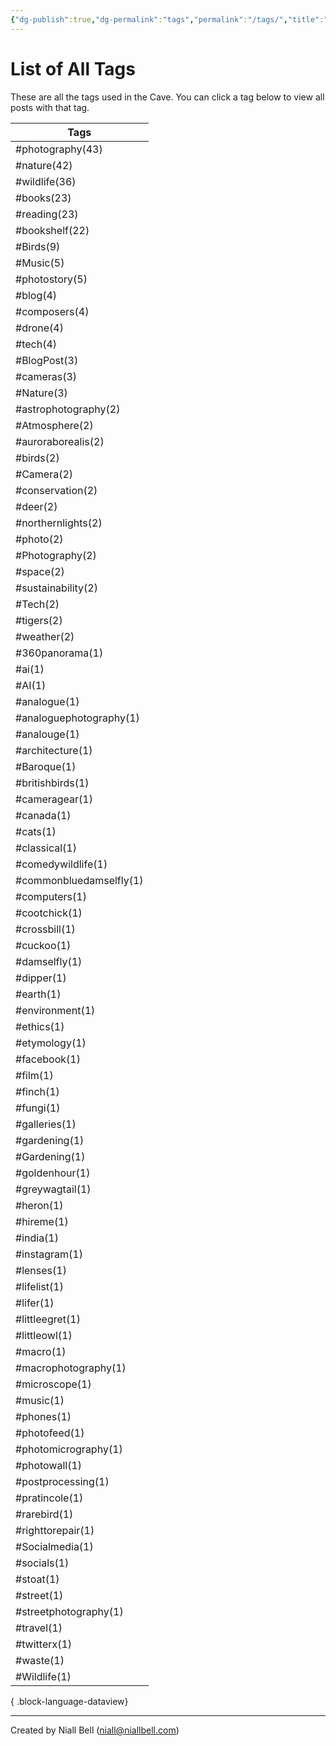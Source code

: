 ```yaml
---
{"dg-publish":true,"dg-permalink":"tags","permalink":"/tags/","title":"List of All Tags","hide":true,"noteIcon":null,"created":"2024-04-16T02:05:40.920+03:00","updated":"2024-05-05T13:08:34.273+03:00"}
---
```


# List of All Tags

These are all the tags used in the Cave. You can click a tag below to view all posts with that tag.

| Tags                    |
| ----------------------- |
| #photography(43)        |
| #nature(42)             |
| #wildlife(36)           |
| #books(23)              |
| #reading(23)            |
| #bookshelf(22)          |
| #Birds(9)               |
| #Music(5)               |
| #photostory(5)          |
| #blog(4)                |
| #composers(4)           |
| #drone(4)               |
| #tech(4)                |
| #BlogPost(3)            |
| #cameras(3)             |
| #Nature(3)              |
| #astrophotography(2)    |
| #Atmosphere(2)          |
| #auroraborealis(2)      |
| #birds(2)               |
| #Camera(2)              |
| #conservation(2)        |
| #deer(2)                |
| #northernlights(2)      |
| #photo(2)               |
| #Photography(2)         |
| #space(2)               |
| #sustainability(2)      |
| #Tech(2)                |
| #tigers(2)              |
| #weather(2)             |
| #360panorama(1)         |
| #ai(1)                  |
| #AI(1)                  |
| #analogue(1)            |
| #analoguephotography(1) |
| #analouge(1)            |
| #architecture(1)        |
| #Baroque(1)             |
| #britishbirds(1)        |
| #cameragear(1)          |
| #canada(1)              |
| #cats(1)                |
| #classical(1)           |
| #comedywildlife(1)      |
| #commonbluedamselfly(1) |
| #computers(1)           |
| #cootchick(1)           |
| #crossbill(1)           |
| #cuckoo(1)              |
| #damselfly(1)           |
| #dipper(1)              |
| #earth(1)               |
| #environment(1)         |
| #ethics(1)              |
| #etymology(1)           |
| #facebook(1)            |
| #film(1)                |
| #finch(1)               |
| #fungi(1)               |
| #galleries(1)           |
| #gardening(1)           |
| #Gardening(1)           |
| #goldenhour(1)          |
| #greywagtail(1)         |
| #heron(1)               |
| #hireme(1)              |
| #india(1)               |
| #instagram(1)           |
| #lenses(1)              |
| #lifelist(1)            |
| #lifer(1)               |
| #littleegret(1)         |
| #littleowl(1)           |
| #macro(1)               |
| #macrophotography(1)    |
| #microscope(1)          |
| #music(1)               |
| #phones(1)              |
| #photofeed(1)           |
| #photomicrography(1)    |
| #photowall(1)           |
| #postprocessing(1)      |
| #pratincole(1)          |
| #rarebird(1)            |
| #righttorepair(1)       |
| #Socialmedia(1)         |
| #socials(1)             |
| #stoat(1)               |
| #street(1)              |
| #streetphotography(1)   |
| #travel(1)              |
| #twitterx(1)            |
| #waste(1)               |
| #Wildlife(1)            |

{ .block-language-dataview}

---
Created by Niall Bell (niall@niallbell.com)